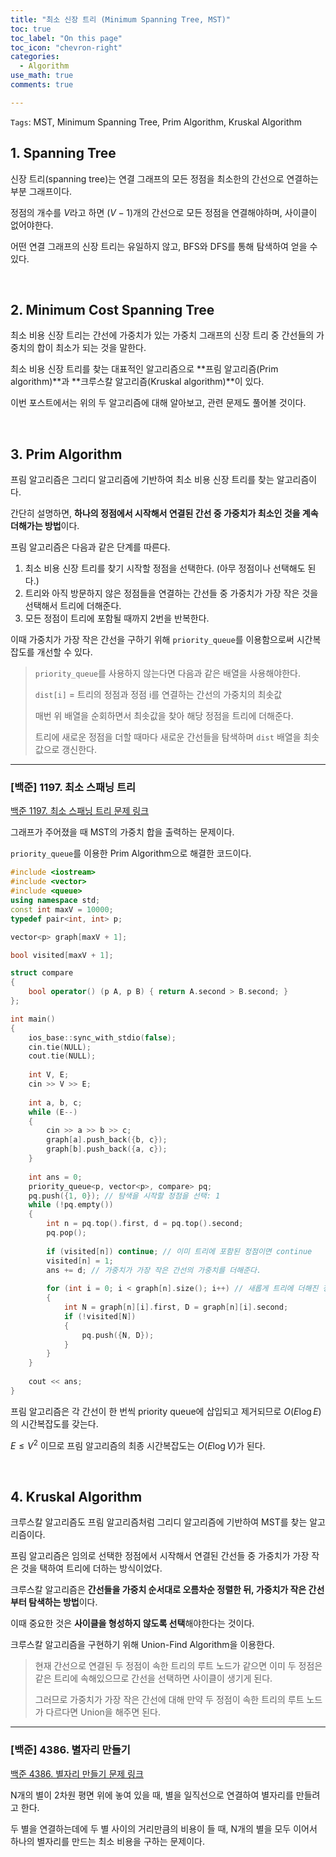 ```yaml
---
title: "최소 신장 트리 (Minimum Spanning Tree, MST)"
toc: true
toc_label: "On this page"
toc_icon: "chevron-right"
categories:    
  - Algorithm
use_math: true
comments: true

---
```


`Tags`: MST, Minimum Spanning Tree, Prim Algorithm, Kruskal Algorithm

## 1. Spanning Tree

신장 트리(spanning tree)는 연결 그래프의 모든 정점을 최소한의 간선으로 연결하는 부분 그래프이다.

정점의 개수를 $V$라고 하면 ($V-1$)개의 간선으로 모든 정점을 연결해야하며, 사이클이 없어야한다.

어떤 연결 그래프의 신장 트리는 유일하지 않고, BFS와 DFS를 통해 탐색하여 얻을 수 있다.

<br/>

## 2. Minimum Cost Spanning Tree

최소 비용 신장 트리는 간선에 가중치가 있는 가중치 그래프의 신장 트리 중 간선들의 가중치의 합이 최소가 되는 것을 말한다.

최소 비용 신장 트리를 찾는 대표적인 알고리즘으로 **프림 알고리즘(Prim algorithm)**과 **크루스칼 알고리즘(Kruskal algorithm)**이 있다.

이번 포스트에서는 위의 두 알고리즘에 대해 알아보고, 관련 문제도 풀어볼 것이다.

<br/>

## 3. Prim Algorithm

프림 알고리즘은 그리디 알고리즘에 기반하여 최소 비용 신장 트리를 찾는 알고리즘이다.

간단히 설명하면, **하나의 정점에서 시작해서 연결된 간선 중 가중치가 최소인 것을 계속 더해가는 방법**이다.

프림 알고리즘은 다음과 같은 단계를 따른다.

1. 최소 비용 신장 트리를 찾기 시작할 정점을 선택한다. (아무 정점이나 선택해도 된다.)
2. 트리와 아직 방문하지 않은 정점들을 연결하는 간선들 중 가중치가 가장 작은 것을 선택해서 트리에 더해준다.
3. 모든 정점이 트리에 포함될 때까지 2번을 반복한다.

이때 가중치가 가장 작은 간선을 구하기 위해 `priority_queue`를 이용함으로써 시간복잡도를 개선할 수 있다.

> `priority_queue`를 사용하지 않는다면 다음과 같은 배열을 사용해야한다.
> 
> `dist[i]` = 트리의 정점과 정점 i를 연결하는 간선의 가중치의 최솟값
> 
> 매번 위 배열을 순회하면서 최솟값을 찾아 해당 정점을 트리에 더해준다.
> 
> 트리에 새로운 정점을 더할 때마다 새로운 간선들을 탐색하며 `dist` 배열을 최솟값으로 갱신한다.

---

### [백준] 1197. 최소 스패닝 트리

[백준 1197. 최소 스패닝 트리 문제 링크](https://www.acmicpc.net/problem/1197)

그래프가 주어졌을 때 MST의 가중치 합을 출력하는 문제이다.

`priority_queue`를 이용한 Prim Algorithm으로 해결한 코드이다.

```cpp
#include <iostream>
#include <vector>
#include <queue>
using namespace std;
const int maxV = 10000;
typedef pair<int, int> p;

vector<p> graph[maxV + 1];

bool visited[maxV + 1];

struct compare
{
    bool operator() (p A, p B) { return A.second > B.second; }
};

int main()
{
    ios_base::sync_with_stdio(false);
    cin.tie(NULL);
    cout.tie(NULL);
    
    int V, E;
    cin >> V >> E;
    
    int a, b, c;
    while (E--)
    {
        cin >> a >> b >> c;
        graph[a].push_back({b, c});
        graph[b].push_back({a, c});
    }
    
    int ans = 0;
    priority_queue<p, vector<p>, compare> pq;
    pq.push({1, 0}); // 탐색을 시작할 정점을 선택: 1
    while (!pq.empty())
    {
        int n = pq.top().first, d = pq.top().second;
        pq.pop();
        
        if (visited[n]) continue; // 이미 트리에 포함된 정점이면 continue
        visited[n] = 1;
        ans += d; // 가중치가 가장 작은 간선의 가중치를 더해준다.
        
        for (int i = 0; i < graph[n].size(); i++) // 새롭게 트리에 더해진 정점 n과 연결된 간선들을 priority queue에 push해준다.
        {
            int N = graph[n][i].first, D = graph[n][i].second;
            if (!visited[N])
            {
                pq.push({N, D});
            }
        }
    }
    
    cout << ans;
}    
```

프림 알고리즘은 각 간선이 한 번씩 priority queue에 삽입되고 제거되므로 $O(E \log E)$의 시간복잡도를 갖는다.

$E \leq V^2$ 이므로 프림 알고리즘의 최종 시간복잡도는 $O(E \log V)$가 된다.

<br/>

## 4. Kruskal Algorithm

크루스칼 알고리즘도 프림 알고리즘처럼 그리디 알고리즘에 기반하여 MST를 찾는 알고리즘이다.

프림 알고리즘은 임의로 선택한 정점에서 시작해서 연결된 간선들 중 가중치가 가장 작은 것을 택하여 트리에 더하는 방식이었다.

크루스칼 알고리즘은 **간선들을 가중치 순서대로 오름차순 정렬한 뒤, 가중치가 작은 간선부터 탐색하는 방법**이다.

이때 중요한 것은 **사이클을 형성하지 않도록 선택**해야한다는 것이다.

크루스칼 알고리즘을 구현하기 위해 Union-Find Algorithm을 이용한다.

> 현재 간선으로 연결된 두 정점이 속한 트리의 루트 노드가 같으면 이미 두 정점은 같은 트리에 속해있으므로 간선을 선택하면 사이클이 생기게 된다.
>
> 그러므로 가중치가 가장 작은 간선에 대해 만약 두 정점이 속한 트리의 루트 노드가 다르다면 Union을 해주면 된다.

---

### [백준] 4386. 별자리 만들기

[백준 4386. 별자리 만들기 문제 링크](https://www.acmicpc.net/problem/4386)

N개의 별이 2차원 평면 위에 놓여 있을 때, 별을 일직선으로 연결하여 별자리를 만들려고 한다.

두 별을 연결하는데에 두 별 사이의 거리만큼의 비용이 들 때, N개의 별을 모두 이어서 하나의 별자리를 만드는 최소 비용을 구하는 문제이다.







